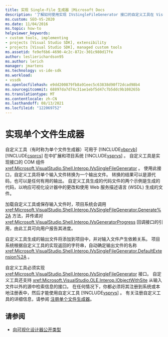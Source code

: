 ```yaml
---
title: 实现 Single-File 生成器 |Microsoft Docs
description: '了解如何使用实现 IVsSingleFileGenerator 接口的自定义工具在 Visual Studio 中扩展 Visual Basic 和 Visual c # 项目系统。'
ms.custom: SEO-VS-2020
ms.date: 11/04/2016
ms.topic: how-to
helpviewer_keywords:
- custom tools, implementing
- projects [Visual Studio SDK], extensibility
- projects [Visual Studio SDK], managed custom tools
ms.assetid: fe9ef6b6-4690-4c2c-872c-301c980d17fe
author: leslierichardson95
ms.author: lerich
manager: jmartens
ms.technology: vs-ide-sdk
ms.workload:
- vssdk
ms.openlocfilehash: e9dd200879fb8a91eec5c63838d90f72dcad98b4
ms.sourcegitcommit: 68897da7d74c31ae1ebf5d47c7b5ddc9b108265b
ms.translationtype: MT
ms.contentlocale: zh-CN
ms.lasthandoff: 08/13/2021
ms.locfileid: "122069752"
---
```

# <a name="implementing-single-file-generators"></a>实现单个文件生成器
自定义工具（有时称为单个文件生成器）可用于 [!INCLUDE[vbprvb](../../code-quality/includes/vbprvb_md.md)] [!INCLUDE[csprcs](../../data-tools/includes/csprcs_md.md)] 在中扩展和项目系统 [!INCLUDE[vsprvs](../../code-quality/includes/vsprvs_md.md)] 。 自定义工具是实现接口的 COM 组件 <xref:Microsoft.VisualStudio.Shell.Interop.IVsSingleFileGenerator> 。 使用此接口，自定义工具将单个输入文件转换为一个输出文件。 转换的结果可以是源代码，也可以是任何有用的输出。 自定义工具生成的代码文件的两个示例是生成的代码，以响应可视化设计器中的更改和使用 Web 服务描述语言 (WSDL) 生成的文件。

 加载自定义工具或保存输入文件时，项目系统会调用 <xref:Microsoft.VisualStudio.Shell.Interop.IVsSingleFileGenerator.Generate%2A> 方法，并传递对 <xref:Microsoft.VisualStudio.Shell.Interop.IVsGeneratorProgress> 回调接口的引用，由此工具可向用户报告其进度。

 自定义工具生成的输出文件将添加到项目中，并对输入文件产生依赖关系。 项目系统根据自定义工具的实现返回的字符串，自动确定输出文件的名称 <xref:Microsoft.VisualStudio.Shell.Interop.IVsSingleFileGenerator.DefaultExtension%2A> 。

 自定义工具必须实现 <xref:Microsoft.VisualStudio.Shell.Interop.IVsSingleFileGenerator> 接口。 自定义工具还支持 <xref:Microsoft.VisualStudio.OLE.Interop.IObjectWithSite> 从输入文件以外的源中检索信息的接口。 在任何情况下，你都必须将其注册到系统或本地注册表中，然后才能使用自定义工具 [!INCLUDE[vsprvs](../../code-quality/includes/vsprvs_md.md)] 。 有关注册自定义工具的详细信息，请参阅 [注册单个文件生成器](../../extensibility/internals/registering-single-file-generators.md)。

## <a name="see-also"></a>请参阅
- [向可视化设计器公开类型](../../extensibility/internals/exposing-types-to-visual-designers.md)
